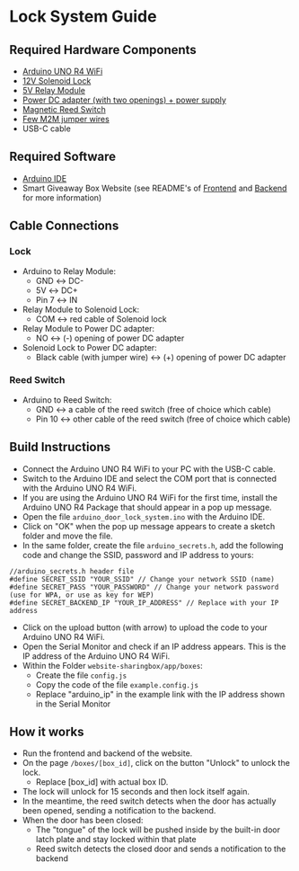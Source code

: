 # Lock System Guide

## Required Hardware Components

- [Arduino UNO R4 WiFi](https://store.arduino.cc/en-de/products/uno-r4-wifi?srsltid=AfmBOoqZy9vWOc336l9hy3wKwAP1G7Cas_s0JrED0YkK1Hp4vdSOu-Wk)
- [12V Solenoid Lock](https://www.roboter-bausatz.de/p/elektronisches-tuerschloss-12v-fuer-schubladen-tueren-etc.-arduino-rfid)
- [5V Relay Module](https://www.amazon.de/Hailege-Einkanal-Relaismodul-Relaisschalter-OPTO-Isolierung/dp/B07XY2C5M5/ref=sr_1_5?dib=eyJ2IjoiMSJ9.dy-syAgx2fPw2QzkMKF7yACWeGDe1Iobrkk1Y-VKdTtuebvlC1RAYiMxwjT--TcRX3xgt31zi8DDGYVIg316ko8xDDYpGZzC7xrT9QaU_3VcmJ-fmpJKa7OM8c8_NySjWXqG7A8zqIekieDaHEwWwcOKQUINQ_L66rZybtaBqHre3soc9el8MWiLIKY8GGJKNRkNlzOKH2pjcemxVh-S57yfdUWQyA76tTIVKrAZQjeHsfGDFzzMXs2xUE4GaU6molXYuogIPVh2k4_-XrdU0_qNCaO17LSPMvQ5Beb6uYY.vZu67Ieo0S7kokEs9goJdYJejzO9Uzumeb_jMHM_EuE&dib_tag=se&keywords=relay+5v&qid=1733839246&sr=8-5)
- [Power DC adapter (with two openings) + power supply](https://www.amazon.de/aifulo-Steckernetzteil-Abnehmbaren-Elektronik-LED-Streifen-Schwarz/dp/B09MT8Y5VJ/ref=sr_1_6?__mk_de_DE=%C3%85M%C3%85%C5%BD%C3%95%C3%91&crid=6UZV4491MUPQ&dib=eyJ2IjoiMSJ9.9crXU0Lb-IkJ_seNnY14jcjkOjJcOtF5K1NxtAJJXXcpsuIs37DVVFOfkzTq6Khafae2tQC9DP_MPHTgWhbfhkkdmeU4oR5faXH4C2H3-oIcRkzxKuz6BvcVuSgcd3qFatogld2qiumSi4vleucJD0zXaKl8Q0AyOZXd3yCuvdXU-wUhiDJBmulq_V_BqpqASAY0sDE9Rz9YYarDOtX16KhwzPOfKFqUCj3MQqni714.bVvhhayCQjLt2hl4Fg5V_y2zK5nd27VnQCDWVPDKyro&dib_tag=se&keywords=universal+netzteil&qid=1734025226&sprefix=universal+netzteil%2Caps%2C123&sr=8-6)
- [Magnetic Reed Switch](https://www.amazon.de/QWORK-Verdrahtete-Sicherheit-Reedschalter-Magnetschalter/dp/B093LBSDH1/ref=sr_1_10?__mk_de_DE=%C3%85M%C3%85%C5%BD%C3%95%C3%91&crid=RLQMDVL7UBW0&dib=eyJ2IjoiMSJ9.jixcAqAR2J2YefmsXslYMLPh4gW0nOUJR_VuVG2HOeHt6FiFwuh43VpRcP-zZrk9QDbleyxrf57g88QUBRj7TbRyd0FWQQgjE6CrrG7FIx_WLYy2h5Z7iyQq4OYClJvPsUUF0ywuBEOPNe2MyjqIerKjVgvBwSiUOTvQevafEsz-EPa4MnoNo0vBasDYWCALHKh6K-atzuLSIiYG3GMt7yBUfmmwKEZ8tZM4seUP5yfhcy-ZBYI7tgE-pr3wRbu7B1PWOU1Og5XsIC2bDcwkRcDGVfOR5RGQgWddAAFKCT8.tCyILLZyH29GsM4tA-B8nizh3XjwovGpq9XuUM1U2eE&dib_tag=se&keywords=reed+switch&nsdOptOutParam=true&qid=1734025525&sprefix=reed+switch%2Caps%2C132&sr=8-10)
- [Few M2M jumper wires](https://www.az-delivery.de/en/products/40-stk-jumper-wire-male-to-male-20-zentimeter?variant=37099703954&utm_source=google&utm_medium=cpc&utm_campaign=16964979024&utm_content=166733588295&utm_term=&gad_source=1&gclid=EAIaIQobChMIg7-3l8WUiwMVMJODBx3ZlwPXEAQYBCABEgKB3_D_BwE)
- USB-C cable

## Required Software

- [Arduino IDE](https://www.arduino.cc/en/software)
- Smart Giveaway Box Website (see README's of [Frontend](https://github.com/CathSara/SDIL-Project/tree/main/website-sharingbox) and [Backend](https://github.com/CathSara/SDIL-Project/tree/main/backend) for more information)

## Cable Connections

### Lock

- Arduino to Relay Module:
	- GND ↔ DC-
	- 5V ↔ DC+
	- Pin 7 ↔ IN
- Relay Module to Solenoid Lock:
  - COM ↔ red cable of Solenoid lock
- Relay Module to Power DC adapter:
  - NO ↔ (-) opening of power DC adapter
- Solenoid Lock to Power DC adapter:
  - Black cable (with jumper wire) ↔ (+) opening of power DC adapter

### Reed Switch

- Arduino to Reed Switch:
	- GND ↔ a cable of the reed switch (free of choice which cable)
	- Pin 10 ↔ other cable of the reed switch (free of choice which cable)

## Build Instructions

- Connect the Arduino UNO R4 WiFi to your PC with the USB-C cable.
- Switch to the Arduino IDE and select the COM port that is connected with the Arduino UNO R4 WiFi.
- If you are using the Arduino UNO R4 WiFi for the first time, install the Arduino UNO R4 Package that should appear in a pop up message.
- Open the file `arduino_door_lock_system.ino` with the Arduino IDE.
- Click on "OK" when the pop up message appears to create a sketch folder and move the file.
- In the same folder, create the file `arduino_secrets.h`, add the following code and change the SSID, password and IP address to yours:
```
//arduino_secrets.h header file
#define SECRET_SSID "YOUR_SSID" // Change your network SSID (name)
#define SECRET_PASS "YOUR_PASSWORD" // Change your network password (use for WPA, or use as key for WEP)
#define SECRET_BACKEND_IP "YOUR_IP_ADDRESS" // Replace with your IP address
```
- Click on the upload button (with arrow) to upload the code to your Arduino UNO R4 WiFi.
- Open the Serial Monitor and check if an IP address appears. This is the IP address of the Arduino UNO R4 WiFi.
- Within the Folder `website-sharingbox/app/boxes`:
	- Create the file `config.js`
	- Copy the code of the file `example.config.js`
	- Replace "arduino_ip" in the example link with the IP address shown in the Serial Monitor

## How it works

- Run the frontend and backend of the website.
- On the page `/boxes/[box_id]`, click on the button "Unlock" to unlock the lock.
	- Replace [box_id] with actual box ID.
- The lock will unlock for 15 seconds and then lock itself again.
- In the meantime, the reed switch detects when the door has actually been opened, sending a notification to the backend.
- When the door has been closed:
	- The "tongue" of the lock will be pushed inside by the built-in door latch plate and stay locked within that plate
	- Reed switch detects the closed door and sends a notification to the backend
